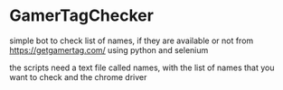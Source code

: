 # GamerTagChecker
simple bot to check list of names, if they are available or not from  https://getgamertag.com/ using python and selenium

the scripts need a text file called names, with the list of names that you want to check and the chrome driver
